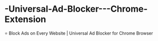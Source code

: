 # -Universal-Ad-Blocker---Chrome-Extension
⭐ Block Ads on Every Website | Universal Ad Blocker for Chrome Browser
